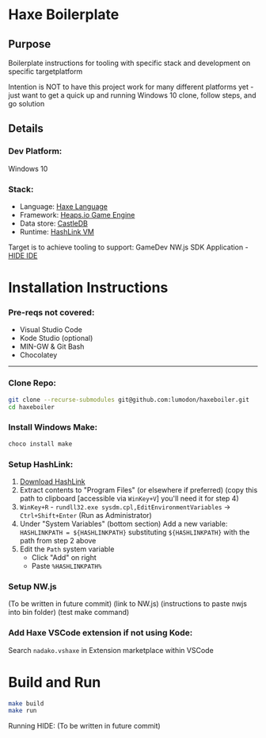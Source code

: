 # Haxe Boilerplate

## Purpose
Boilerplate instructions for tooling with specific stack and development on specific targetplatform

Intention is NOT to have this project work for many different platforms yet - just want to get a quick up and running Windows 10 clone, follow steps, and go solution

## Details
### Dev Platform:
Windows 10

### Stack:
* Language: [Haxe Language](https://haxe.org/)
* Framework: [Heaps.io Game Engine](https://heaps.io/about.html)
* Data store: [CastleDB](http://castledb.org/)
* Runtime: [HashLink VM](https://hashlink.haxe.org/)

Target is to achieve tooling to support: GameDev NW.js SDK Application - [HIDE IDE](https://github.com/HeapsIO/hide)

# Installation Instructions

### Pre-reqs not covered:
* Visual Studio Code
* Kode Studio (optional)
* MIN-GW & Git Bash
* Chocolatey

----
### Clone Repo:
```sh
git clone --recurse-submodules git@github.com:lumodon/haxeboiler.git
cd haxeboiler
```

### Install Windows Make:
```sh
choco install make
```

### Setup HashLink:
1. [Download HashLink](https://hashlink.haxe.org/#download)
2. Extract contents to "Program Files" (or elsewhere if preferred) (copy this path to clipboard [accessible via `WinKey+V`] you'll need it for step 4)
3. `WinKey+R` - `rundll32.exe sysdm.cpl,EditEnvironmentVariables` -> `Ctrl+Shift+Enter` (Run as Administrator)
4. Under "System Variables" (bottom section) Add a new variable: `HASHLINKPATH = ${HASHLINKPATH}` substituting `${HASHLINKPATH}` with the path from step 2 above
5. Edit the `Path` system variable
    * Click "Add" on right
    * Paste `%HASHLINKPATH%`

### Setup NW.js
(To be written in future commit)
(link to NW.js)
(instructions to paste nwjs into bin folder)
(test make command)

### Add Haxe VSCode extension if not using Kode:
Search `nadako.vshaxe` in Extension marketplace within VSCode

# Build and Run
```sh
make build
make run
```
Running HIDE:
(To be written in future commit)


